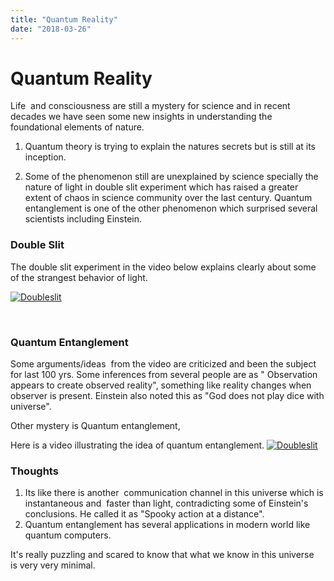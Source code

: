 ```yaml
---
title: "Quantum Reality"
date: "2018-03-26"
---
```

# Quantum Reality

Life  and consciousness are still a mystery for science and in recent decades we have seen some new insights in understanding the foundational elements of nature.

1. Quantum theory is trying to explain the natures secrets but is still at its inception.

2. Some of the phenomenon still are unexplained by science specially the nature of light in double slit experiment which has raised a greater extent of chaos in science community over the last century. Quantum entanglement is one of the other phenomenon which surprised several scientists including Einstein.

### Double Slit

The double slit experiment in the video below explains clearly about some of the strangest behavior of light.

[![Doubleslit](https://img.youtube.com/vi/A9tKncAdlHQ/0.jpg)](https://www.youtube.com/watch?v=A9tKncAdlHQ)

 
### Quantum Entanglement
Some arguments/ideas  from the video are criticized and been the subject for last 100 yrs. Some inferences from several people are as " Observation appears to create observed reality", something like reality changes when observer is present. Einstein also noted this as "God does not play dice with universe".

Other mystery is Quantum entanglement, 

Here is a video illustrating the idea of quantum entanglement.
[![Doubleslit](https://img.youtube.com/vi/Fz42YkX7HLw/0.jpg)](https://www.youtube.com/watch?v=Fz42YkX7HLw)

### Thoughts

1. Its like there is another  communication channel in this universe which is instantaneous and  faster than light, contradicting some of Einstein's conclusions. He called it as "Spooky action at a distance".
2. Quantum entanglement has several applications in modern world like quantum computers.

It's really puzzling and scared to know that what we know in this universe is very very minimal.
